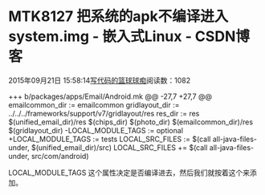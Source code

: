 
# MTK8127 把系统的apk不编译进入system.img - 嵌入式Linux - CSDN博客

2015年09月21日 15:58:14[写代码的篮球球痴](https://me.csdn.net/weiqifa0)阅读数：1082


+++ b/packages/apps/Email/Android.mk
@@ -27,7 +27,7 @@ emailcommon_dir := emailcommon
gridlayout_dir := ../../../frameworks/support/v7/gridlayout/res
res_dir := res $(unified_email_dir)/res $(chips_dir) $(photo_dir) $(emailcommon_dir)/res $(gridlayout_dir)
-LOCAL_MODULE_TAGS := optional
+LOCAL_MODULE_TAGS := tests
LOCAL_SRC_FILES := $(call all-java-files-under, $(unified_email_dir)/src)
LOCAL_SRC_FILES += $(call all-java-files-under, src/com/android)


LOCAL_MODULE_TAGS 这个属性决定是否编译进去，然后我们就按着这个来添加。


